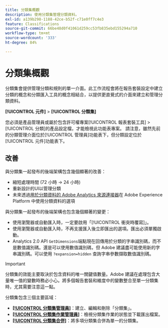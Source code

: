 ```yaml
---
title: 分類集概觀
description: 使用分類集管理分類資料。
exl-id: a139b298-1188-42ce-b52f-c71e0ff7c4e3
feature: Classifications
source-git-commit: 66be48d0f41061d259cc53fb835ebd155294a710
workflow-type: tm+mt
source-wordcount: '333'
ht-degree: 84%

---
```


# 分類集概觀

分類集會提供管理分類和規則的單一介面。此工作流程會將在報告套裝設定中建立分類的概念和分類匯入工具的概念相結合，以提供更直覺式的介面來建立和管理分類資料。

**[!UICONTROL 元件]** > **[!UICONTROL 分類集]**

您必須是產品管理員或屬於包含許可權專案[!UICONTROL 報表套裝工具] > [!UICONTROL 分類]的產品設定檔，才能檢視此功能表專案。 請注意，雖然先前的分類管理介面位於[!UICONTROL 管理員]功能表下，但分類設定位於[!UICONTROL 元件]功能表下。

## 改善

與分類集一起發布的後端架構包含幾個顯著的改善：

* 縮短處理時間 (72 小時 → 24 小時)
* 重新設計的UI以管理分類
* 未來透過[用於分類資料的 Adobe Analytics 來源連接器](https://experienceleague.adobe.com/zh-hant/docs/experience-platform/sources/connectors/adobe-applications/classifications)在 Adobe Experience Platform 中使用分類資料的選項

與分類集一起發布的後端架構也包含幾個顯著的變更：

* 使用瀏覽器或自動匯入時，一定要啟用「[!UICONTROL 衝突時覆寫]」。
* 使用瀏覽器或自動匯入時，不再支援匯入後立即匯出的選項。匯出必須單獨啟動。
* Analytics 2.0 API `GetDimensions`端點現在回傳用於分類的字串識別碼，而不是數值識別碼。還是可以使用數值識別碼，但 Adobe 建議盡可能使用新的字串識別碼。可以使用 `?expansion=hidden` 查詢字串參數擷取數值識別碼。

>[!IMPORTANT]
>
>分類集的效能主要取決於包含資料的唯一關鍵值數量。Adobe 建議在處理包含大量唯一值的變數時務必小心。將多個報告套裝和維度中的變數整合至單一分類集時，尤其需要注意這一點。

分類集包含三個主要區域：

* [**[!UICONTROL 分類集管理員]**](manage/set-manager.md)：建立、編輯和刪除「分類集」。
* [**[!UICONTROL 分類集作業管理員]**](job-manager.md)：檢視分類集作業的狀態並下載匯出檔案。
* [**[!UICONTROL 分類集合併]**](consolidations/manage.md)：將多項分類集合併為單一的分類集。
